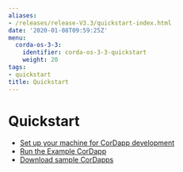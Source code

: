 ```yaml
---
aliases:
- /releases/release-V3.3/quickstart-index.html
date: '2020-01-08T09:59:25Z'
menu:
  corda-os-3-3:
    identifier: corda-os-3-3-quickstart
    weight: 20
tags:
- quickstart
title: Quickstart
---
```



# Quickstart


* [Set up your machine for CorDapp development](getting-set-up.md)
* [Run the Example CorDapp](tutorial-cordapp.md)
* [Download sample CorDapps](https://www.corda.net/samples/)

